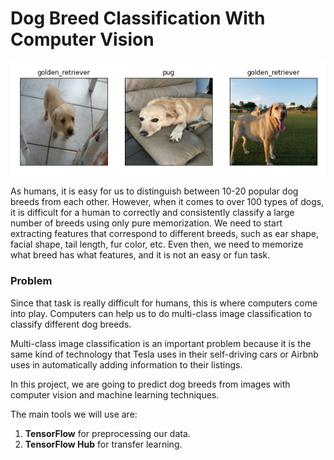 # Dog Breed Classification With Computer Vision
<img src=./My-dog-photo/custom-preds.png width=1080>

As humans, it is easy for us to distinguish between 10-20 popular dog breeds from each other. However, when it comes to over 100 types of dogs, it is difficult for a human to correctly and consistently classify a large number of breeds using only pure memorization. We need to start extracting features that correspond to different breeds, such as ear shape, facial shape, tail length, fur color, etc. Even then, we need to memorize what breed has what features, and it is not an easy or fun task.

### Problem
Since that task is really difficult for humans, this is where computers come into play. Computers can help us to do multi-class image classification to classify different dog breeds.

Multi-class image classification is an important problem because it is the same kind of technology that Tesla uses in their self-driving cars or Airbnb uses in automatically adding information to their listings.

In this project, we are going to predict dog breeds from images with computer vision and machine learning techniques.

The main tools we will use are:

1. **TensorFlow** for preprocessing our data.
2. **TensorFlow Hub** for transfer learning.
